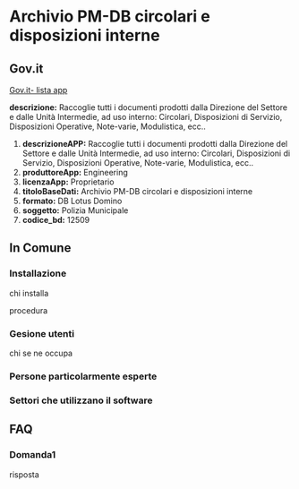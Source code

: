# Archivio PM-DB circolari e disposizioni interne

## Gov.it

[Gov.it- lista app](http://basidati.agid.gov.it/catalogo/amm?code=c_a944)

**descrizione:** Raccoglie tutti i documenti prodotti dalla Direzione del Settore e dalle Unità Intermedie, ad uso interno: Circolari, Disposizioni di Servizio, Disposizioni Operative, Note-varie, Modulistica, ecc..

1. **descrizioneAPP:** Raccoglie tutti i documenti prodotti dalla Direzione del Settore e dalle Unità Intermedie, ad uso interno: Circolari, Disposizioni di Servizio, Disposizioni Operative, Note-varie, Modulistica, ecc..
2. **produttoreApp:** Engineering
3. **licenzaApp:** Proprietario
4. **titoloBaseDati:** Archivio PM-DB circolari e disposizioni interne
5. **formato:** DB Lotus Domino
6. **soggetto:** Polizia Municipale
7. **codice_bd:** 12509

## In Comune

### Installazione

chi installa

procedura

### Gesione utenti

chi se ne occupa

### Persone particolarmente esperte

### Settori che utilizzano il software

## FAQ

### Domanda1

risposta
